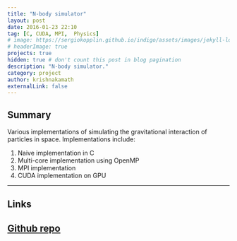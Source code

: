 ```yaml
---
title: "N-body simulator"
layout: post
date: 2016-01-23 22:10
tag: [C, CUDA, MPI,  Physics]
# image: https://sergiokopplin.github.io/indigo/assets/images/jekyll-logo-light-solid.png
# headerImage: true
projects: true
hidden: true # don't count this post in blog pagination
description: "N-body simulator."
category: project
author: krishnakamath
externalLink: false
---
```


## Summary

Various implementations of simulating the gravitational interaction of particles in space. 
Implementations include: 
1. Naive implementation in C
2. Multi-core implementation using OpenMP
3. MPI implementation 
4. CUDA implementation on GPU

---

## Links

[Github repo](https://github.com/krishnak98/)
---
